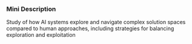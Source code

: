 ### Mini Description

Study of how AI systems explore and navigate complex solution spaces compared to human approaches, including strategies for balancing exploration and exploitation

